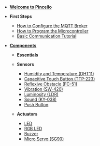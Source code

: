 - [**Welcome to Pincello**](/)
- **First Steps**
  - [How to Configure the MQTT Broker](fs-how-to-configure-the-mqtt-broker.md)
  - [How to Program the Microcontroller](fs-how-to-program-the-microcontroller.md)
  - [Basic Communication Tutorial](fs-basic-communication-tutorial.md)

- [**Components**](components.md)

  - [**Essentials**](essentials.md)

  - **Sensors**
    - [Humidity and Temperature (DHT11)](sensor-humidity-and-temperature-dht11.md)
    - [Capacitive Touch Button (TTP-223)](sensor-capacitive-touch-button-ttp223.md)
    - [Reflexive Obstacle (FC-51)](sensor-reflexive-obstacle-FC-51.md)
    - [Vibration (SW-420)](sensor-vibration-sw-420.md)
    - [Luminosity (LDR)](sensor-luminosity-ldr.md)
    - [Sound (KY-038)](sensor-sound-ky-038.md)
    - [Push Button](sensor-push-button.md)
    
  - **Actuators**

    - [LED](actuator-led.md)
    - [RGB LED](actuator-rgb-led.md)
    - [Buzzer](actuator-buzzer.md)
    - [Micro Servo (SG90)](actuator-micro-servo-sg90.md)